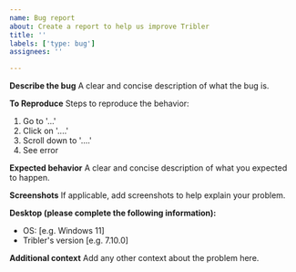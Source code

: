 ```yaml
---
name: Bug report
about: Create a report to help us improve Tribler
title: ''
labels: ['type: bug']
assignees: ''

---
```


**Describe the bug**
A clear and concise description of what the bug is.

**To Reproduce**
Steps to reproduce the behavior:

1. Go to '...'
2. Click on '....'
3. Scroll down to '....'
4. See error

**Expected behavior**
A clear and concise description of what you expected to happen.

**Screenshots**
If applicable, add screenshots to help explain your problem.

**Desktop (please complete the following information):**

- OS: [e.g. Windows 11]
- Tribler's version [e.g. 7.10.0]

**Additional context**
Add any other context about the problem here.
